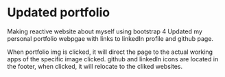 # Updated portfolio 
Making reactive website about myself using bootstrap 4
Updated my personal portfolio webpgae with links to linkedIn profile and github page. 

When portfolio img is clicked, it will direct the page to the actual working apps of the specific image clicked. 
github and linkedIn icons are located in the footer, when clicked, it will relocate to the cliked websites. 
